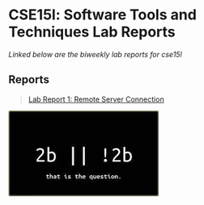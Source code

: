 # CSE15l: Software Tools and Techniques Lab Reports

*Linked below are the biweekly lab reports for cse15l*

## Reports


>[Lab Report 1: Remote Server Connection](https://jdweak.github.io/cse15l-lab-reports/lab-report-1-week-2.html)

![Image](images/2b.jfif)